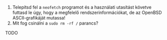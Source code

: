 1. Telepítsd fel a `neofetch` programot és a használati utasítást követve futtasd le úgy, hogy a megfelelő rendszerinformációkat, de az OpenBSD ASCII-grafikáját mutassa!
2. Mit fog csinálni a `sudo rm -rf /` parancs?

TODO
